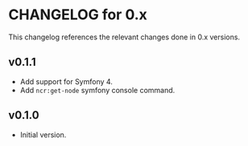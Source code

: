 # CHANGELOG for 0.x
This changelog references the relevant changes done in 0.x versions.


## v0.1.1
* Add support for Symfony 4.
* Add `ncr:get-node` symfony console command.


## v0.1.0
* Initial version.
